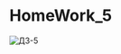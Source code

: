 # HomeWork_5
![ДЗ-5](https://user-images.githubusercontent.com/127590321/229332075-94587965-96cf-4a21-99b4-20379679186e.PNG)
